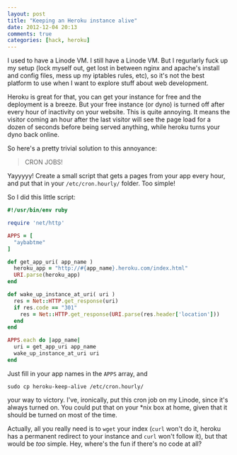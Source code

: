 ```yaml
---
layout: post
title: "Keeping an Heroku instance alive"
date: 2012-12-04 20:13
comments: true
categories: [hack, heroku]
---
```

I used to have a Linode VM.  I still have a Linode VM.  But I regurlarly
fuck up my setup (lock myself out, get lost in between nginx and
apache's install and config files, mess up my iptables rules, etc), so 
it's not the best platform to use when I want to explore stuff about 
web development.

Heroku is great for that, you can get your instance for free and the
deployment is a breeze.  But your free instance (or dyno) is turned off
after every hour of inactivity on your website.  This is quite annoying.
It means the visitor coming an hour after the last visitor will see the
page load for a dozen of seconds before being served anything, while heroku
turns your dyno back online.

So here's a pretty trivial solution to this annoyance:

> CRON JOBS!

Yayyyyy!  Create a small script that gets a pages from your app every
hour, and put that in your `/etc/cron.hourly/` folder.  Too simple!

So I did this little script:

``` ruby heroku-keep-alive
#!/usr/bin/env ruby

require 'net/http'

APPS = [
  "aybabtme"
]

def get_app_uri( app_name )
  heroku_app = "http://#{app_name}.heroku.com/index.html"
  URI.parse(heroku_app)
end

def wake_up_instance_at_uri( uri )
  res = Net::HTTP.get_response(uri)
  if res.code == "301"
    res = Net::HTTP.get_response(URI.parse(res.header['location']))
  end
end

APPS.each do |app_name|
  uri = get_app_uri app_name
  wake_up_instance_at_uri uri
end
```
Just fill in your app names in the `APPS` array, and 
```
sudo cp heroku-keep-alive /etc/cron.hourly/
```
your way to victory. I've, ironically, put this cron job on my Linode,
since it's always turned on.  You could put that on your *nix box
 at home, given that it should be turned on most of the time.

Actually, all you really need is to `wget` your index (`curl` won't do 
it, heroku has a permanent redirect to your instance and `curl` won't 
follow it), but that would be _too_ simple. Hey, where's the fun if
there's no code at all?
